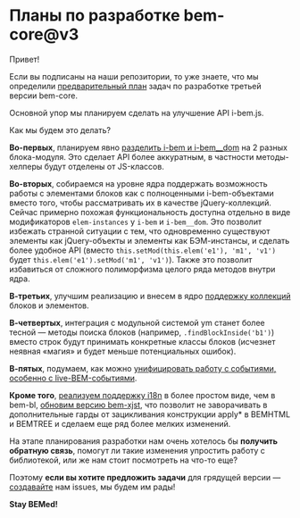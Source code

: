 # Планы по разработке bem-core@v3

Привет!

Если вы подписаны на наши репозитории, то уже знаете, что мы определили [предварительный план](https://github.com/bem/bem-core/issues?milestone=6&state=open) задач по разработке третьей версии bem-core.

Основной упор мы планируем сделать на улучшение API i-bem.js. 

Как мы будем это делать?

**Во-первых**, планируем явно [разделить i-bem и i-bem__dom](https://github.com/bem/bem-core/issues/413) на 2 разных блока-модуля. Это сделает API более аккуратным, в частности методы-хелперы будут отделены от JS-классов.

**Во-вторых**, собираемся на уровне ядра поддержать возможность работы с элементами блоков как с полноценными i-bem-объектами вместо того, чтобы рассматривать их в качестве jQuery-коллекций. Сейчас примерно похожая функциональность доступна отдельно в виде модификаторов `elem-instances` у `i-bem` и `i-bem__dom`. Это позволит избежать странной ситуации с тем, что одновременно существуют элементы как jQuery-объекты и элементы как БЭМ-инстансы, и сделать более удобное API (вместо `this.setMod(this.elem('e1'), 'm1', 'v1')` будет `this.elem('e1').setMod('m1', 'v1')`). Также это позволит избавиться от сложного полиморфизма целого ряда методов внутри ядра.

**В-третьих**, улучшим реализацию и внесем в ядро [поддержку коллекций](https://github.com/bem/bem-core/issues/582) блоков и элементов.

**В-четвертых**, интеграция с модульной системой ym станет более тесной — методы поиска блоков (например, `.findBlockInside('b1')`) вместо строк будут принимать конкретные классы блоков (исчезнет неявная «магия» и будет меньше потенциальных ошибок).

**В-пятых**, подумаем, как можно [унифицировать работу с событиями, особенно с live-BEM-событиями](https://github.com/bem/bem-core/issues/394).

**Кроме того**, [реализуем поддержку i18n](https://github.com/bem/bem-core/issues/576) в более простом виде, чем в bem-bl, [обновим версию bem-xjst](https://github.com/bem/bem-core/issues/491), что позволит не заворачивать в дополнительные гарды от зацикливания конструкции apply* в BEMHTML и BEMTREE и сделаем еще ряд более мелких изменений.

На этапе планирования разработки нам очень хотелось бы **получить обратную связь**, помогут ли такие изменения упростить работу с библиотекой, или же нам стоит посмотреть на что-то еще?

Поэтому **если вы хотите предложить задачи** для грядущей версии — [создавайте](https://github.com/bem/bem-core/issues/new) нам issues, мы будем им рады!

**Stay BEMed!**
